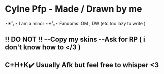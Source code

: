 # Cylne Pfp - Made / Drawn by me
⋆✴︎˚｡⋆ I am a minor ⋆✴︎˚｡⋆ 
Fandoms: OM , DW (etc too lazy to write )

!! DO NOT !!
--Copy my skins 
--Ask for RP ( i don't know how to </3 )
----------------------------------------------
C+H+K✔️ Usually Afk but feel free to whisper <3
----------------------------------------------
